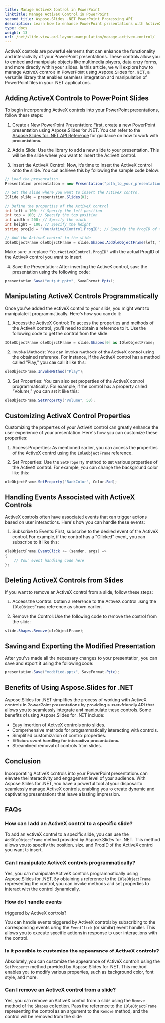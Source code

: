 ```yaml
---
title: Manage ActiveX Control in PowerPoint
linktitle: Manage ActiveX Control in PowerPoint
second_title: Aspose.Slides .NET PowerPoint Processing API
description: Learn how to enhance PowerPoint presentations with ActiveX controls using Aspose.Slides for .NET. Our step-by-step guide covers insertion, manipulation, customization, event handling, and more. 
type: docs
weight: 13
url: /net/slide-view-and-layout-manipulation/manage-activex-control/
---
```

ActiveX controls are powerful elements that can enhance the functionality and interactivity of your PowerPoint presentations. These controls allow you to embed and manipulate objects like multimedia players, data entry forms, and more directly within your slides. In this article, we will explore how to manage ActiveX controls in PowerPoint using Aspose.Slides for .NET, a versatile library that enables seamless integration and manipulation of PowerPoint files in your .NET applications.

## Adding ActiveX Controls to PowerPoint Slides

To begin incorporating ActiveX controls into your PowerPoint presentations, follow these steps:

1. Create a New PowerPoint Presentation: First, create a new PowerPoint presentation using Aspose.Slides for .NET. You can refer to the [Aspose.Slides for .NET API Reference](https://reference.aspose.com/slides/net/) for guidance on how to work with presentations.

2. Add a Slide: Use the library to add a new slide to your presentation. This will be the slide where you want to insert the ActiveX control.

3. Insert the ActiveX Control: Now, it's time to insert the ActiveX control onto the slide. You can achieve this by following the sample code below:

```csharp
// Load the presentation
Presentation presentation = new Presentation("path_to_your_presentation.pptx");

// Get the slide where you want to insert the ActiveX control
ISlide slide = presentation.Slides[0];

// Define the properties of the ActiveX control
int left = 100; // Specify the left position
int top = 100; // Specify the top position
int width = 200; // Specify the width
int height = 100; // Specify the height
string progId = "YourActiveXControl.ProgID"; // Specify the ProgID of the ActiveX control

// Add the ActiveX control to the slide
IOleObjectFrame oleObjectFrame = slide.Shapes.AddOleObjectFrame(left, top, width, height, progId);
```

Make sure to replace `"YourActiveXControl.ProgID"` with the actual ProgID of the ActiveX control you want to insert.

4. Save the Presentation: After inserting the ActiveX control, save the presentation using the following code:

```csharp
presentation.Save("output.pptx", SaveFormat.Pptx);
```

## Manipulating ActiveX Controls Programmatically

Once you've added the ActiveX control to your slide, you might want to manipulate it programmatically. Here's how you can do it:

1. Access the ActiveX Control: To access the properties and methods of the ActiveX control, you'll need to obtain a reference to it. Use the following code to get the control from the slide:

```csharp
IOleObjectFrame oleObjectFrame = slide.Shapes[0] as IOleObjectFrame;
```

2. Invoke Methods: You can invoke methods of the ActiveX control using the obtained reference. For instance, if the ActiveX control has a method called "Play," you can call it like this:

```csharp
oleObjectFrame.InvokeMethod("Play");
```

3. Set Properties: You can also set properties of the ActiveX control programmatically. For example, if the control has a property called "Volume," you can set it like this:

```csharp
oleObjectFrame.SetProperty("Volume", 50);
```

## Customizing ActiveX Control Properties

Customizing the properties of your ActiveX control can greatly enhance the user experience of your presentation. Here's how you can customize these properties:

1. Access Properties: As mentioned earlier, you can access the properties of the ActiveX control using the `IOleObjectFrame` reference.

2. Set Properties: Use the `SetProperty` method to set various properties of the ActiveX control. For example, you can change the background color like this:

```csharp
oleObjectFrame.SetProperty("BackColor", Color.Red);
```

## Handling Events Associated with ActiveX Controls

ActiveX controls often have associated events that can trigger actions based on user interactions. Here's how you can handle these events:

1. Subscribe to Events: First, subscribe to the desired event of the ActiveX control. For example, if the control has a "Clicked" event, you can subscribe to it like this:

```csharp
oleObjectFrame.EventClick += (sender, args) =>
{
    // Your event handling code here
};
```

## Deleting ActiveX Controls from Slides

If you want to remove an ActiveX control from a slide, follow these steps:

1. Access the Control: Obtain a reference to the ActiveX control using the `IOleObjectFrame` reference as shown earlier.

2. Remove the Control: Use the following code to remove the control from the slide:

```csharp
slide.Shapes.Remove(oleObjectFrame);
```

## Saving and Exporting the Modified Presentation

After you've made all the necessary changes to your presentation, you can save and export it using the following code:

```csharp
presentation.Save("modified.pptx", SaveFormat.Pptx);
```

## Benefits of Using Aspose.Slides for .NET

Aspose.Slides for .NET simplifies the process of working with ActiveX controls in PowerPoint presentations by providing a user-friendly API that allows you to seamlessly integrate and manipulate these controls. Some benefits of using Aspose.Slides for .NET include:

- Easy insertion of ActiveX controls onto slides.
- Comprehensive methods for programmatically interacting with controls.
- Simplified customization of control properties.
- Efficient event handling for interactive presentations.
- Streamlined removal of controls from slides.

## Conclusion

Incorporating ActiveX controls into your PowerPoint presentations can elevate the interactivity and engagement level of your audience. With Aspose.Slides for .NET, you have a powerful tool at your disposal to seamlessly manage ActiveX controls, enabling you to create dynamic and captivating presentations that leave a lasting impression.

## FAQs

### How can I add an ActiveX control to a specific slide?

To add an ActiveX control to a specific slide, you can use the `AddOleObjectFrame` method provided by Aspose.Slides for .NET. This method allows you to specify the position, size, and ProgID of the ActiveX control you want to insert.

### Can I manipulate ActiveX controls programmatically?

Yes, you can manipulate ActiveX controls programmatically using Aspose.Slides for .NET. By obtaining a reference to the `IOleObjectFrame` representing the control, you can invoke methods and set properties to interact with the control dynamically.

### How do I handle events

 triggered by ActiveX controls?

You can handle events triggered by ActiveX controls by subscribing to the corresponding events using the `EventClick` (or similar) event handler. This allows you to execute specific actions in response to user interactions with the control.

### Is it possible to customize the appearance of ActiveX controls?

Absolutely, you can customize the appearance of ActiveX controls using the `SetProperty` method provided by Aspose.Slides for .NET. This method enables you to modify various properties, such as background color, font style, and more.

### Can I remove an ActiveX control from a slide?

Yes, you can remove an ActiveX control from a slide using the `Remove` method of the `Shapes` collection. Pass the reference to the `IOleObjectFrame` representing the control as an argument to the `Remove` method, and the control will be removed from the slide.
